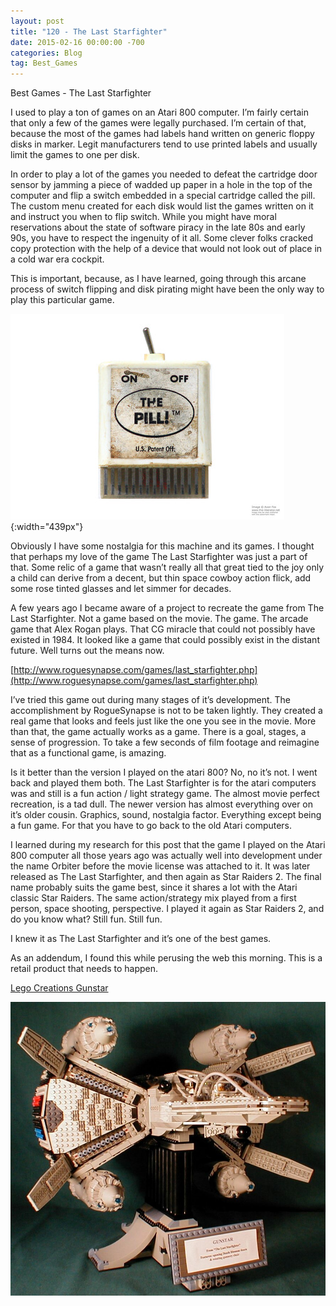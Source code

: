 ```yaml
---
layout: post
title: "120 - The Last Starfighter"
date: 2015-02-16 00:00:00 -700
categories: Blog
tag: Best_Games
---
```



Best Games - The Last Starfighter

I used to play a ton of games on an Atari 800 computer. I’m fairly certain that only a few of the games were legally purchased. I’m certain of that, because the most of the games had labels hand written on generic floppy disks in marker. Legit manufacturers tend to use printed labels and usually limit the games to one per disk.

In order to play a lot of the games you needed to defeat the cartridge door sensor by jamming a piece of wadded up paper in a hole in the top of the computer and flip a switch embedded in a special cartridge called the pill. The custom menu created for each disk would list the games written on it and instruct you when to flip switch. While you might have moral reservations about the state of software piracy in the late 80s and early 90s, you have to respect the ingenuity of it all. Some clever folks cracked copy protection with the help of a device that would not look out of place in a cold war era cockpit.

This is important, because, as I have learned, going through this arcane process of switch flipping and disk pirating might have been the only way to play this particular game.

![The Pill](/uploads/138748423eed5.jpg){:width="439px"}

Obviously I have some nostalgia for this machine and its games. I thought that perhaps my love of the game The Last Starfighter was just a part of that. Some relic of a game that wasn’t really all that great tied to the joy only a child can derive from a decent, but thin space cowboy action flick, add some rose tinted glasses and let simmer for decades.

A few years ago I became aware of a project to recreate the game from The Last Starfighter. Not a game based on the movie. The game. The arcade game that Alex Rogan plays. That CG miracle that could not possibly have existed in 1984. It looked like a game that could possibly exist in the distant future. Well turns out the means now.

[http://www.roguesynapse.com/games/last_starfighter.php](http://www.roguesynapse.com/games/last_starfighter.php)

I’ve tried this game out during many stages of it’s development. The accomplishment by RogueSynapse is not to be taken lightly. They created a real game that looks and feels just like the one you see in the movie. More than that, the game actually works as a game. There is a goal, stages, a sense of progression. To take a few seconds of film footage and reimagine that as a functional game, is amazing.

Is it better than the version I played on the atari 800? No, no it’s not. I went back and played them both. The Last Starfighter is for the atari computers was and still is a fun action / light strategy game. The almost movie perfect recreation, is a tad dull. The newer version has almost everything over on it’s older cousin. Graphics, sound, nostalgia factor. Everything except being a fun game. For that you have to go back to the old Atari computers.

I learned during my research for this post that the game I played on the Atari 800 computer all those years ago was actually well into development under the name Orbiter before the movie license was attached to it. It was later released as The Last Starfighter, and then again as Star Raiders 2. The final name probably suits the game best, since it shares a lot with the Atari classic Star Raiders. The same action/strategy mix played from a first person, space shooting, perspective. I played it again as Star Raiders 2, and do you know what? Still fun. Still fun.

I knew it as The Last Starfighter and it’s one of the best games.

As an addendum, I found this while perusing the web this morning. This is a retail product that needs to happen.

[Lego Creations Gunstar](http://www.davidglennsimmons.com/archive/MyLegoCreations/Gunstar.htm)

![Gunstar](/uploads/924169192.jpg)